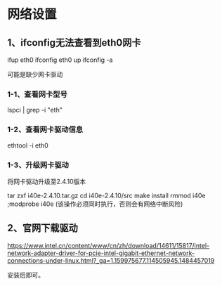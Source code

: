# 网络设置

## 1、ifconfig无法查看到eth0网卡
ifup eth0
ifconfig eth0 up
ifconfig -a

可能是缺少网卡驱动

### 1-1、查看网卡型号
lspci | grep -i "eth"

### 1-2、查看网卡驱动信息
ethtool -i eth0

### 1-3、升级网卡驱动
将网卡驱动升级至2.4.10版本

tar zxf i40e-2.4.10.tar.gz
cd  i40e-2.4.10/src
make install
rmmod i40e ;modprobe i40e (该操作必须同时执行，否则会有网络中断风险)

## 2、官网下载驱动
https://www.intel.cn/content/www/cn/zh/download/14611/15817/intel-network-adapter-driver-for-pcie-intel-gigabit-ethernet-network-connections-under-linux.html?_ga=1.159975677.114505945.1484457019

安装后即可。









